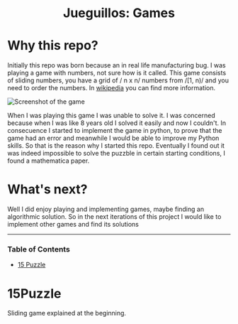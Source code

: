 <div align=center>
  
# Jueguillos: Games

</div>

# Why this repo? 
Initially this repo was born because an in real life manufacturing bug. I was playing a game with numbers, not sure how is it called. 
This game consists of sliding numbers, you have a grid of / n x n/ numbers from /[1, n)/ and you need to order the numbers. In [wikipedia](https://en.wikipedia.org/wiki/15_puzzle) you can find more information.

![Screenshot of the game](https://upload.wikimedia.org/wikipedia/commons/thumb/a/a4/15-puzzle-02.jpg/1024px-15-puzzle-02.jpg)

When I was playing this game I was unable to solve it. I was concerned because when I was like 8 years old I solved it easily and now I couldn't. 
In consecuence I started to implement the game in python, to prove that the game had an error and meanwhile I would be able to improve my Python skills. So that 
is the reason why I started this repo. Eventually I found out it was indeed impossible to solve the puzzble in certain starting conditions, I found a mathematica paper.

# What's next?
Well I did enjoy playing and implementing games, maybe finding an algorithmic solution. So in the next iterations of this project I would like to implement other games and find its solutions

--- 

### Table of Contents
- [15 Puzzle](#15Puzzle)

# 15Puzzle
Sliding game explained at the beginning.
